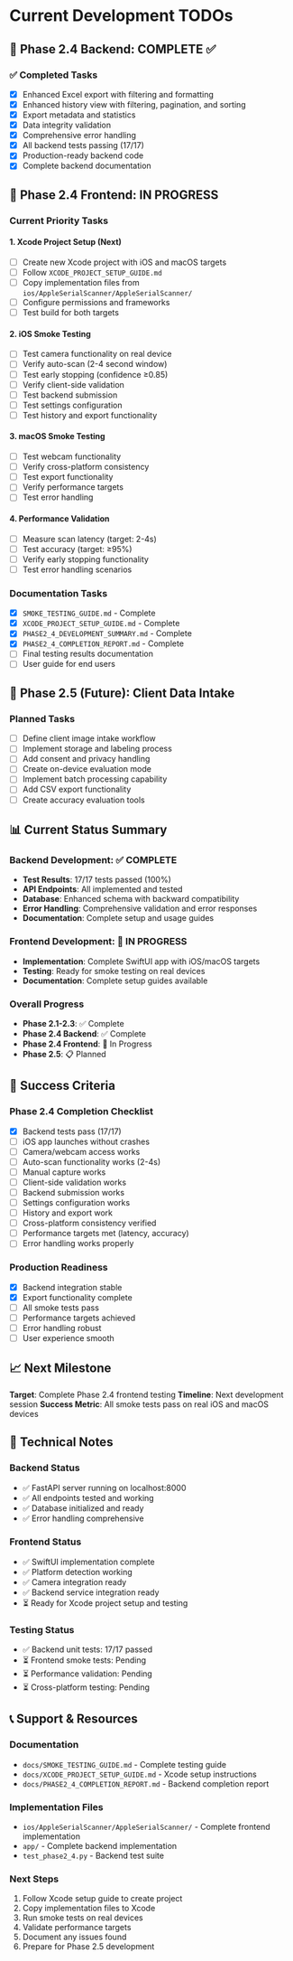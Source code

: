 # Current Development TODOs

## 🎉 Phase 2.4 Backend: COMPLETE ✅

### ✅ Completed Tasks
- [x] Enhanced Excel export with filtering and formatting
- [x] Enhanced history view with filtering, pagination, and sorting
- [x] Export metadata and statistics
- [x] Data integrity validation
- [x] Comprehensive error handling
- [x] All backend tests passing (17/17)
- [x] Production-ready backend code
- [x] Complete backend documentation

## 🔄 Phase 2.4 Frontend: IN PROGRESS

### Current Priority Tasks

#### 1. Xcode Project Setup (Next)
- [ ] Create new Xcode project with iOS and macOS targets
- [ ] Follow `XCODE_PROJECT_SETUP_GUIDE.md`
- [ ] Copy implementation files from `ios/AppleSerialScanner/AppleSerialScanner/`
- [ ] Configure permissions and frameworks
- [ ] Test build for both targets

#### 2. iOS Smoke Testing
- [ ] Test camera functionality on real device
- [ ] Verify auto-scan (2-4 second window)
- [ ] Test early stopping (confidence ≥0.85)
- [ ] Verify client-side validation
- [ ] Test backend submission
- [ ] Test settings configuration
- [ ] Test history and export functionality

#### 3. macOS Smoke Testing
- [ ] Test webcam functionality
- [ ] Verify cross-platform consistency
- [ ] Test export functionality
- [ ] Verify performance targets
- [ ] Test error handling

#### 4. Performance Validation
- [ ] Measure scan latency (target: 2-4s)
- [ ] Test accuracy (target: ≥95%)
- [ ] Verify early stopping functionality
- [ ] Test error handling scenarios

### Documentation Tasks
- [x] `SMOKE_TESTING_GUIDE.md` - Complete
- [x] `XCODE_PROJECT_SETUP_GUIDE.md` - Complete
- [x] `PHASE2_4_DEVELOPMENT_SUMMARY.md` - Complete
- [x] `PHASE2_4_COMPLETION_REPORT.md` - Complete
- [ ] Final testing results documentation
- [ ] User guide for end users

## 🚀 Phase 2.5 (Future): Client Data Intake

### Planned Tasks
- [ ] Define client image intake workflow
- [ ] Implement storage and labeling process
- [ ] Add consent and privacy handling
- [ ] Create on-device evaluation mode
- [ ] Implement batch processing capability
- [ ] Add CSV export functionality
- [ ] Create accuracy evaluation tools

## 📊 Current Status Summary

### Backend Development: ✅ COMPLETE
- **Test Results**: 17/17 tests passed (100%)
- **API Endpoints**: All implemented and tested
- **Database**: Enhanced schema with backward compatibility
- **Error Handling**: Comprehensive validation and error responses
- **Documentation**: Complete setup and usage guides

### Frontend Development: 🔄 IN PROGRESS
- **Implementation**: Complete SwiftUI app with iOS/macOS targets
- **Testing**: Ready for smoke testing on real devices
- **Documentation**: Complete setup guides available

### Overall Progress
- **Phase 2.1-2.3**: ✅ Complete
- **Phase 2.4 Backend**: ✅ Complete
- **Phase 2.4 Frontend**: 🔄 In Progress
- **Phase 2.5**: 📋 Planned

## 🎯 Success Criteria

### Phase 2.4 Completion Checklist
- [x] Backend tests pass (17/17)
- [ ] iOS app launches without crashes
- [ ] Camera/webcam access works
- [ ] Auto-scan functionality works (2-4s)
- [ ] Manual capture works
- [ ] Client-side validation works
- [ ] Backend submission works
- [ ] Settings configuration works
- [ ] History and export work
- [ ] Cross-platform consistency verified
- [ ] Performance targets met (latency, accuracy)
- [ ] Error handling works properly

### Production Readiness
- [x] Backend integration stable
- [x] Export functionality complete
- [ ] All smoke tests pass
- [ ] Performance targets achieved
- [ ] Error handling robust
- [ ] User experience smooth

## 📈 Next Milestone

**Target**: Complete Phase 2.4 frontend testing
**Timeline**: Next development session
**Success Metric**: All smoke tests pass on real iOS and macOS devices

## 🔧 Technical Notes

### Backend Status
- ✅ FastAPI server running on localhost:8000
- ✅ All endpoints tested and working
- ✅ Database initialized and ready
- ✅ Error handling comprehensive

### Frontend Status
- ✅ SwiftUI implementation complete
- ✅ Platform detection working
- ✅ Camera integration ready
- ✅ Backend service integration ready
- ⏳ Ready for Xcode project setup and testing

### Testing Status
- ✅ Backend unit tests: 17/17 passed
- ⏳ Frontend smoke tests: Pending
- ⏳ Performance validation: Pending
- ⏳ Cross-platform testing: Pending

## 📞 Support & Resources

### Documentation
- `docs/SMOKE_TESTING_GUIDE.md` - Complete testing guide
- `docs/XCODE_PROJECT_SETUP_GUIDE.md` - Xcode setup instructions
- `docs/PHASE2_4_COMPLETION_REPORT.md` - Backend completion report

### Implementation Files
- `ios/AppleSerialScanner/AppleSerialScanner/` - Complete frontend implementation
- `app/` - Complete backend implementation
- `test_phase2_4.py` - Backend test suite

### Next Steps
1. Follow Xcode setup guide to create project
2. Copy implementation files to Xcode
3. Run smoke tests on real devices
4. Validate performance targets
5. Document any issues found
6. Prepare for Phase 2.5 development

